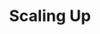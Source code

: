 ---
title: "Scaling Up"
description: 'Simple to follow – but not easy, framework untuk grow perusahaan 100% setiap tahun. Membaca buku ini, sama rasanya dengan mengakumulasi pengetahuan dari raksasa dan perusahaan yang sudah "made it". Keep coming on it every month.'
cover: "/images/reading/scalling-up.jpeg"
publishDate: 2024-04-11
authors: "Verne Harnish"
---
